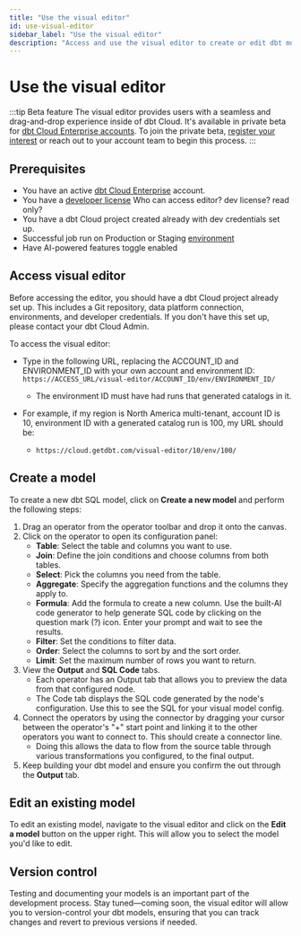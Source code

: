 ```yaml
---
title: "Use the visual editor" 
id: use-visual-editor      
sidebar_label: "Use the visual editor" 
description: "Access and use the visual editor to create or edit dbt models through a visual, drag-and-drop experience inside of dbt Cloud." 
---
```


# Use the visual editor <Lifecycle status='beta'/> 

:::tip Beta feature
The visual editor provides users with a seamless and drag-and-drop experience inside of dbt Cloud. It's available in private beta for [dbt Cloud Enterprise accounts](https://www.getdbt.com/pricing). To join the private beta, [register your interest](https://docs.google.com/forms/d/e/1FAIpQLScPjRGyrtgfmdY919Pf3kgqI5E95xxPXz-8JoVruw-L9jVtxg/viewform) or reach out to your account team to begin this process.
:::

## Prerequisites
- You have an active [dbt Cloud Enterprise](https://www.getdbt.com/pricing) account.
- You have a [developer license](/docs/cloud/manage-access/seats-and-users) Who can access editor? dev license? read only?
- You have a dbt Cloud project created already with dev credentials set up.
- Successful job run on Production or Staging [environment](/docs/dbt-cloud-environments)
- Have AI-powered features toggle enabled

## Access visual editor

Before accessing the editor, you should have a dbt Cloud project already set up. This includes a Git repository, data platform connection, environments, and developer credentials. If you don't have this set up, please contact your dbt Cloud Admin.

To access the visual editor:
- Type in the following URL, replacing the ACCOUNT_ID and ENVIRONMENT_ID with your own account and environment ID: `https://ACCESS_URL/visual-editor/ACCOUNT_ID/env/ENVIRONMENT_ID/`
  - The environment ID must have had runs that generated catalogs in it.

- For example, if my region is North America multi-tenant, account ID is 10, environment ID with a generated catalog run is 100, my URL should be:

  - `https://cloud.getdbt.com/visual-editor/10/env/100/`

<Lightbox src="/img/docs/dbt-cloud/visual-editor/visual-editor.jpg" width="80%" title="Visual editor interface that contains a node toolbar and canvas." />

## Create a model
To create a new dbt SQL model, click on **Create a new model** and perform the following steps:

1. Drag an operator from the operator toolbar and drop it onto the canvas.
2. Click on the operator to open its configuration panel:
	- **Table**: Select the table and columns you want to use.
	- **Join**: Define the join conditions and choose columns from both tables.
	- **Select**: Pick the columns you need from the table.
	- **Aggregate**: Specify the aggregation functions and the columns they apply to.
	- **Formula**: Add the formula to create a new column. Use the built-AI code generator to help generate SQL code by clicking on the question mark (?) icon. Enter your prompt and wait to see the results.
	- **Filter**: Set the conditions to filter data.
	- **Order**: Select the columns to sort by and the sort order.
	- **Limit**: Set the maximum number of rows you want to return.
3. View the **Output** and **SQL Code** tabs. 
	- Each operator has an Output tab that allows you to preview the data from that configured node.
	- The Code tab displays the SQL code generated by the node's configuration. Use this to see the SQL for your visual model config.
3. Connect the operators by using the connector by dragging your cursor between the operator's "+" start point and linking it to the other operators you want to connect to. This should create a connector line. 
	- Doing this allows the data to flow from the source table through various transformations you configured, to the final output.
5. Keep building your dbt model and ensure you confirm the out through the **Output** tab.

<!-- 
### Configure nodes
- Built-in AI code generator

### View output
-->

## Edit an existing model
To edit an existing model, navigate to the visual editor and click on the **Edit a model** button on the upper right. This will allow you to select the model you'd like to edit.

## Version control

Testing and documenting your models is an important part of the development process.  Stay tuned—coming soon, the visual editor will allow you to version-control your dbt models, ensuring that you can track changes and revert to previous versions if needed.
